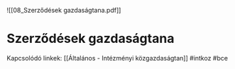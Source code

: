 ![[08_Szerződések gazdaságtana.pdf]]

# Szerződések gazdaságtana


Kapcsolódó linkek:
[[Általános - Intézményi közgazdaságtan]]
#intkoz 
#bce